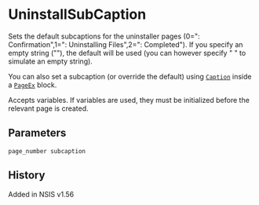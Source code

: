 # UninstallSubCaption

Sets the default subcaptions for the uninstaller pages (0=": Confirmation",1=": Uninstalling Files",2=": Completed"). If you specify an empty string (""), the default will be used (you can however specify " " to simulate an empty string).

You can also set a subcaption (or override the default) using [`Caption`][1] inside a [`PageEx`][2] block.

Accepts variables. If variables are used, they must be initialized before the relevant page is created.

## Parameters

    page_number subcaption

## History

Added in NSIS v1.56

[1]: Caption.md
[2]: PageEx.md
